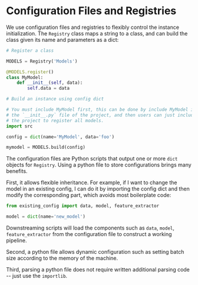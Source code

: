# Configuration Files and Registries

We use configuration files and registries to flexibly control the instance initialization. The `Registry` class maps a string to a class, and can build the class given its name and parameters as a dict:

```python
# Register a class

MODELS = Registry('Models')

@MODELS.register()
class MyModel:
    def __init__(self, data):
        self.data = data

# Build an instance using config dict

# You must include MyModel first, this can be done by include MyModel in
# the `__init__.py` file of the project, and then users can just include
# the project to register all models.
import src

config = dict(name='MyModel', data='foo')

mymodel = MODELS.build(config)
```

The configuration files are Python scripts that output one or more `dict` objects for `Registry`. Using a python file to store configurations brings many benefits.

First, it allows flexible inheritance. For example, if I want to change the model in an existing config, I can do it by importing the config dict and then modify the corresponding part, which avoids most boilerplate code:

```python
from existing_config import data, model, feature_extractor

model = dict(name='new_model')
```

Downstreaming scripts will load the components such as `data`, `model`, `feature_extractor` from the configuration file to construct a working pipeline.

Second, a python file allows dynamic configuration such as setting batch size according to the memory of the machine.

Third, parsing a python file does not require written additional parsing code -- just use the `importlib`.
